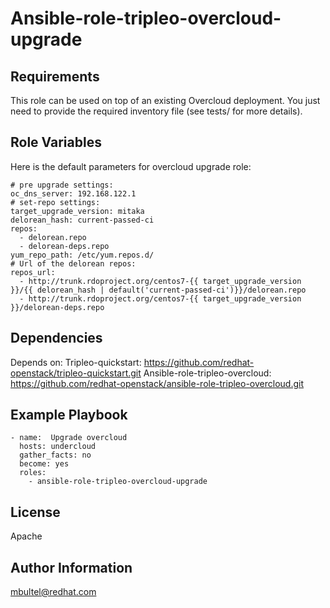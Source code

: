 Ansible-role-tripleo-overcloud-upgrade
======================================

Requirements
------------

This role can be used on top of an existing Overcloud deployment.
You just need to provide the required inventory file (see tests/ for more
details).

Role Variables
--------------

Here is the default parameters for overcloud upgrade role:

```
# pre upgrade settings:
oc_dns_server: 192.168.122.1
# set-repo settings:
target_upgrade_version: mitaka
delorean_hash: current-passed-ci
repos:
  - delorean.repo
  - delorean-deps.repo
yum_repo_path: /etc/yum.repos.d/
# Url of the delorean repos:
repos_url:
  - http://trunk.rdoproject.org/centos7-{{ target_upgrade_version }}/{{ delorean_hash | default('current-passed-ci')}}/delorean.repo
  - http://trunk.rdoproject.org/centos7-{{ target_upgrade_version }}/delorean-deps.repo
```

Dependencies
------------

Depends on:
Tripleo-quickstart:
https://github.com/redhat-openstack/tripleo-quickstart.git
Ansible-role-tripleo-overcloud:
https://github.com/redhat-openstack/ansible-role-tripleo-overcloud.git


Example Playbook
----------------

```
- name:  Upgrade overcloud
  hosts: undercloud
  gather_facts: no
  become: yes
  roles:
    - ansible-role-tripleo-overcloud-upgrade
```

License
-------

Apache

Author Information
------------------

mbultel@redhat.com
